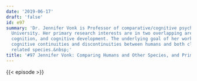 ```yaml
---
date: '2019-06-17'
draft: 'false'
id: e97
summary: 'Dr. Jennifer Vonk is Professor of comparative/cognitive psychology at Oakland
  University. Her primary research interests are in two overlapping areas: animal
  cognition, and cognitive development. The underlying goal of her work is to examine
  cognitive continuities and discontinuities between humans and both closely and distantly
  related species.&nbsp;'
title: '#97 Jennifer Vonk: Comparing Humans and Other Species, and Primate Cognition'
---
```

{{< episode >}}
